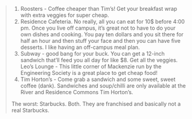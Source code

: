 > 1. Roosters - Coffee cheaper than Tim’s! Get your breakfast wrap with extra veggies for super cheap.
> 2. Residence Cafeteria.  No really, all you can eat for 10$ before 4:00 pm.  Once you live off campus, it’s great not to have to do your own dishes and cooking. You pay ten dollars and you sit there for half an hour and then stuff your face and then you can have five desserts. I like having an off-campus meal plan.
> 3. Subway - good bang for your buck. You can get a 12-inch sandwich that’ll feed you all day for like $8. Get all the veggies.
Leo’s Lounge - This little corner of Mackenzie run by the Engineering Society is a great place to get cheap food!
> 4. Tim Horton’s - Come grab a sandwich and some sweet, sweet coffee (dank). Sandwiches and soup/chilli are only available at the River and Residence Commons Tim Horton’s.
> <p>The worst: Starbucks.  Both. They are franchised and basically not a real Starbucks.</p>
